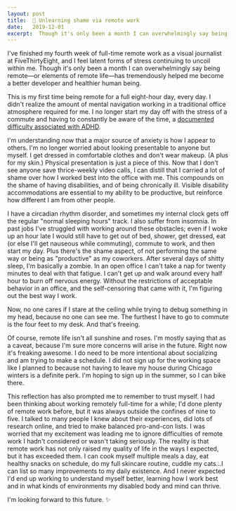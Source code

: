 ```yaml
---
layout: post
title:  🏡 Unlearning shame via remote work
date:   2019-12-01
excerpt:  Though it's only been a month I can overwhelmingly say being remote—or elements of remote life—has tremendously helped me become a better developer and healthier human being. 
---
```


I've finished my fourth week of full-time remote work as a visual journalist at FiveThirtyEight, and I feel latent forms of stress continuing to uncoil within me. Though it's only been a month I can overwhelmingly say being remote—or elements of remote life—has tremendously helped me become a better developer and healthier human being. 


 This is my first time being remote for a full eight-hour day, every day. I didn't realize the amount of mental navigation working in a traditional office atmosphere required for me. I no longer start my day off with the stress of a commute and having to constantly be aware of the time, a [documented difficulty associated with ADHD](https://www.additudemag.com/is-your-spouse-always-late-running-on-adhd-time/). 
 

 I'm understanding now that a major source of anxiety is how I appear to others. I'm no longer worried about looking presentable to anyone but myself. I get dressed in comfortable clothes and don't wear makeup. (A plus for my skin.) Physical presentation is just a piece of this. Now that I don't see anyone save thrice-weekly video calls, I can distill that I carried a lot of shame over how I worked best into the office with me. This compounds on the shame of having disabilities, and of being chronically ill. Visible disability accommodations are essential to my ability to be productive, but reinforce how different I am from other people.


I have a circadian rhythm disorder, and sometimes my internal clock gets off the regular "normal sleeping hours" track. I also suffer from insomnia. In past jobs I've struggled with working around these obstacles; even if I woke up an hour late I would still have to get out of bed, shower, get dressed, eat (or else I'll get nauseous while commuting), commute to work, and then start my day. Plus there's the shame aspect, of not performing the same way or being as "productive" as my coworkers. After several days of shitty sleep, I'm basically a zombie. In an open office I can't take a nap for twenty minutes to deal with that fatigue. I can't get up and walk around every half hour to burn off nervous energy. Without the restrictions of acceptable behavior in an office, and the self-censoring that came with it, I'm figuring out the best way I work. 


Now, no one cares if I stare at the ceiling while trying to debug something in my head, because no one can see me. The furthest I have to go to commute is the four feet to my desk. And that's freeing.


Of course, remote life isn't all sunshine and roses. I'm mostly saying that as a caveat, because I'm sure more concerns will arise in the future. Right now it's freaking awesome. I do need to be more intentional about socializing and am trying to make a schedule. I did not sign up for the working space like I planned to because not having to leave my house during Chicago winters is a definite perk. I'm hoping to sign up in the summer, so I can bike there.


This reflection has also prompted me to remember to trust myself. I had been thinking about working remotely full-time for a while; I'd done plenty of remote work before, but it was always outside the confines of nine to five. I talked to many people I knew about their experiences, did lots of research online, and tried to make balanced pro-and-con lists. I was worried that my excitement was leading me to ignore difficulties of remote work I hadn't considered or wasn't taking seriously. The reality is that remote work has not only raised my quality of life in the ways I expected, but it has exceeded them. I can cook myself multiple meals a day, eat healthy snacks on schedule, do my full skincare routine, cuddle my cats...I can list so many improvements to my daily existence. And I never expected I'd end up working to understand myself better, learning how I work best and in what kinds of environments my disabled body and mind can thrive.


I'm looking forward to this future. ✨